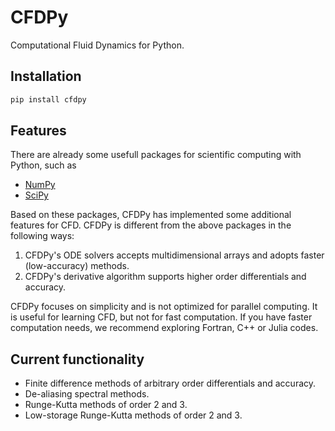 # CFDPy

Computational Fluid Dynamics for Python.

## Installation

```sh
pip install cfdpy
```

## Features

There are already some usefull packages for scientific computing with Python, such as

* [NumPy](https://numpy.org/)
* [SciPy](https://scipy.org/)

Based on these packages, CFDPy has implemented some additional features for CFD.
CFDPy is different from the above packages in the following ways:

1. CFDPy's ODE solvers accepts multidimensional arrays and adopts faster (low-accuracy) methods.
2. CFDPy's derivative algorithm supports higher order differentials and accuracy.

CFDPy focuses on simplicity and is not optimized for parallel computing. It is useful for learning CFD, but not for fast computation.
If you have faster computation needs, we recommend exploring Fortran, C++ or Julia codes.

## Current functionality

* Finite difference methods of arbitrary order differentials and accuracy.
* De-aliasing spectral methods.
* Runge-Kutta methods of order 2 and 3.
* Low-storage Runge-Kutta methods of order 2 and 3.
